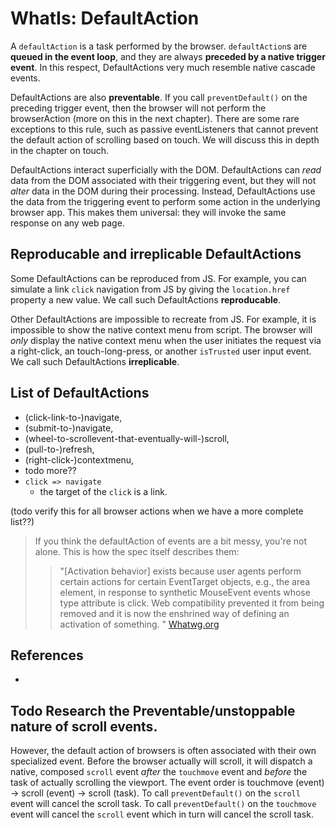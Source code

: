 # WhatIs: DefaultAction

A `defaultAction` is a task performed by the browser. `defaultAction`s are **queued in the event loop**, and they are always **preceded by a native trigger event**. In this respect, DefaultActions very much resemble native cascade events.

DefaultActions are also **preventable**. If you call `preventDefault()` on the preceding trigger event, then the browser will not perform the browserAction (more on this in the next chapter). There are some rare exceptions to this rule, such as passive eventListeners that cannot prevent the default action of scrolling based on touch. We will discuss this in depth in the chapter on touch.

DefaultActions interact superficially with the DOM. DefaultActions can *read* data from the DOM associated with their triggering event, but they will not *alter* data in the DOM during their processing. Instead, DefaultActions use the data from the triggering event to perform some action in the underlying browser app. This makes them universal: they will invoke the same response on any web page. 

## Reproducable and irreplicable DefaultActions

Some DefaultActions can be reproduced from JS. For example, you can simulate a link `click` navigation from JS by giving the `location.href` property a new value. We call such DefaultActions **reproducable**.

Other DefaultActions are impossible to recreate from JS. For example, it is impossible to show the native context menu from script. The browser will *only* display the native context menu when the user initiates the request via a right-click, an touch-long-press, or another `isTrusted` user input event. We call such DefaultActions **irreplicable**.

## List of DefaultActions 

 * (click-link-to-)navigate,
 * (submit-to-)navigate, 
 * (wheel-to-scrollevent-that-eventually-will-)scroll, 
 * (pull-to-)refresh, 
 * (right-click-)contextmenu,
 * todo more??
 * `click => navigate`
   * the target of the `click` is a link.
    
 (todo verify this for all browser actions when we have a more complete list??)


> If you think the defaultAction of events are a bit messy, you're not alone. This is how the spec itself describes them: 
> > "\[Activation behavior\] exists because user agents perform certain actions for certain EventTarget objects, e.g., the area element, in response to synthetic MouseEvent events whose type attribute is click. Web compatibility prevented it from being removed and it is now the enshrined way of defining an activation of something. " [Whatwg.org](https://dom.spec.whatwg.org/#eventtarget-activation-behavior)

## References

 * 
  
 ## Todo Research the Preventable/unstoppable nature of scroll events.

However, the default action of browsers is often associated with their own specialized event. Before the browser actually will scroll, it will dispatch a native, composed `scroll` event *after* the `touchmove` event and *before* the task of actually scrolling the viewport. The event order is touchmove (event) -> scroll (event) -> scroll (task). To call `preventDefault()` on the `scroll` event will cancel the scroll task. To call `preventDefault()` on the `touchmove` event will cancel the `scroll` event which in turn will cancel the scroll task.
 
